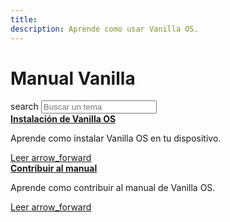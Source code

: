 ```yaml
---
title:
description: Aprende como usar Vanilla OS.
---
```

<div class="searchArea">
    <div class="container">
        <div class="logo">
            <h1>Manual Vanilla</h1>
        </div>
        <div class="searchField">
            <span class="material-icons-outlined">search</span>
            <input type="text" placeholder="Buscar un tema" id="searchField" />
        </div>
        <div class="suggestArea" id="suggestArea">
            <div class="suggestItem card">
                <b><a href="/2022/11/12/instalacion.html">Instalación de Vanilla OS</a></b>
                <p>Aprende como instalar Vanilla OS en tu dispositivo.</p>
                <a href="/2022/11/12/instalacion.html" class="buttonLink readLink">
                    <span>Leer</span>
                    <span class="material-icons-outlined">arrow_forward</span>
                </a>
            </div>
            <div class="suggestItem card">
                <b><a href="/2022/11/12/contribuyendo.html">Contribuir al manual</a></b>
                <p>Aprende como contribuir al manual de Vanilla OS.</p>
                <a href="/2022/11/12/contribuyendo.html" class="buttonLink readLink">
                    <span>Leer</span>
                    <span class="material-icons-outlined">arrow_forward</span>
                </a>
            </div>
        </div>
    </div>
</div>
<div class="resultsAreaWrapper">
    <div class="container">
        <div class="resultsArea" id="resultsArea"></div>
    </div>
</div>
<script src="/assets/js/search.js"></script>
